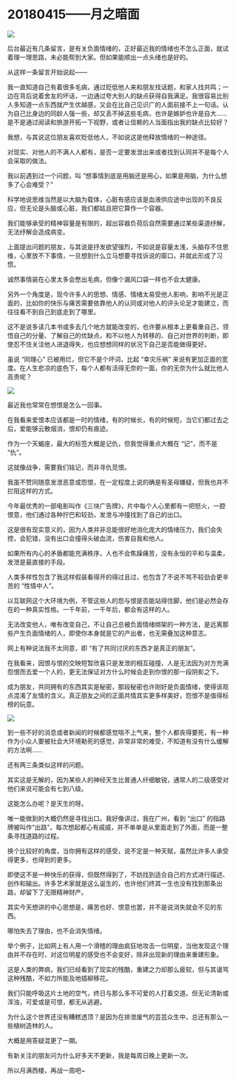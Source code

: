# 20180415——月之暗面



![](https://mmbiz.qpic.cn/mmbiz_jpg/zI23wRxics0oicIRic6meCRFEia6dY20KSPjy24GUegw5cAg0KFPrbsSCAUic2bdfQmOuTj7jiaU2msxYZib2fLJzm41g/640?wx_fmt=jpeg)</section>

后台最近有几条留言，是有关负面情绪的，正好最近我的情绪也不怎么正面，就试着理一理思路，未必能帮到大家。但如果能顺出一点头绪也是好的。

从这样一条留言开始说起——

我一直知道自己有着很多毛病，通过贬低他人来和朋友找话题，和家人找共鸣；一边在背后说着舍友的坏话，一边通过夸大别人的缺点获得自我满足。我很容易比别人多知道一点东西就产生优越感，又会在比自己见识广的人面前接不上一句话。认为自己比身边的同龄人强一些，却又丢不掉这些毛病，也许是嫉妒也许是自大…… 是不是通过阅读和旅游开拓一下视野，或者让信赖的人当面指出我的缺点比较好？


我想，与其说这位朋友喜欢贬低他人，不如说这是他释放情绪的一种途径。

对现实、对他人的不满人人都有，是否一定要发泄出来或者找到认同并不是每个人会采取的做法。

我以前遇到过一个问题，叫 “想事情到底是用脑还是用心，如果是用脑，为什么想多了心会难受？”

科学地说思维当然是以大脑为载体，心脏有感应该是血液供应途中出现的不良反应，但无论是头脑或心脏，我们都姑且把它算作一个容器。

我们能够承受的精神容量是有限的，超出容器负荷后自然需要通过某些渠道纾解，无法纾解会造成病变。

上面提出问题的朋友，与其说是抒发欲望强烈，不如说是容量太浅，头脑存不住思维，心里放不下事情，一旦想到什么立马想要寻找诉说的窗口，并就此形成了习惯。

诚然事情装在心里太多会憋出毛病，但像个漏风口袋一样也不会太健康。

另外一个角度是，现今许多人的思想、情感、情绪太易受他人影响，影响不光是正面的，比如你的快乐与痛苦需要依靠他人的认同或对他人的评头论足才能建立，而往往看不到自己到底走到了哪里。

这不是说多读几本书或多去几个地方就能改变的，也许要从根本上更看重自己，领悟自己的分量、了解自己的优缺点，和不以他人为转移的、自己对世界的判断，即使忍不住关注他人进退得失，也应想想同样的状况下自己是否能做得更好。

虽说 “同理心” 已被用烂，但它不是个坏词，比起 “幸灾乐祸” 来说有更加正面的宽度。在人生悲凉的底色下，每个人都有活得无奈的一面，你的无奈为什么就比他人高贵呢？

![](https://mmbiz.qpic.cn/mmbiz_jpg/zI23wRxics0oicIRic6meCRFEia6dY20KSPjhorKwGLuOkf9J9Am4ClzuqaUSoEJaVXpzrWiadYAic7UJ59bqBexxOyw/640?wx_fmt=jpeg)</section>


最近我也常常在想恨是怎么一回事。

在我看来爱恨本应该都是一时的情绪，有的时候长，有的时候短，当它们都过去之后，爱能够云散烟消，恨却仍有痕迹。

作为一个天蝎座，最大的标签大概是记仇，但我觉得重点大概在 “记”，而不是 “仇”。

这就像战争，需要我们铭记，而非寻仇觅恨。

我虽不赞同随意发泄恶意或怨恨，在一定程度上说的确是有圣母嫌疑，但我也并不拦阻这样的方式。

今年最优秀的一部电影叫作《三块广告牌》，片中每个人心里都有一把怒火，一腔恨意，他们通过各种拧巴和较劲，发泄与冲撞找到了自己的出口。

这是很有现实意义的，因为人类并非总能很好地消化庞大的情绪压力，我们会失控，会犯错，没有出口会撞得头破血流，伤害自我和他人。

如果所有内心的矛盾都能充满秩序，人也不会焦躁痛苦，没有永恒的平和与温柔，发泄是最直接的手段。

人类多样性包含了我这样假装看得开的得过且过，也包含了不说不骂不较劲会更辛苦的 “性情中人”。

以互联网这个大环境为例，不管这些人的怨与恨是否能站得住脚，他们是必然会存在的一种真实性格。一千年前，一千年后，都会有这样的人。

无法改变他人，唯有改变自己，不让自己总被负面情绪绑架的一种方法，是远离那些产生负面情绪的人，即使你本身就是它的产出者，也无需叠加这种意志。

网上有种说法我不太同意，即 “有了共同讨厌的东西才是真正的朋友”。

在我看来，因恨与恨的交映短暂欣喜只是发泄的相互碰撞，人是无法因为对方充满怨恨而去爱一个人的，更无法保证对方什么时候会走到你恨的那一段阴影之下。

成为朋友，共同拥有的东西其实是秘密，那段秘密也许刚好是负面情绪，使得该观点混淆了友情的含义。真正朋友之间的正面共情其实更多样美好，怨恨不是值得标榜的玩意。


![](https://mmbiz.qpic.cn/mmbiz_jpg/zI23wRxics0oicIRic6meCRFEia6dY20KSPjng0494C3Gq5XM2KFLMICvDIIwjv5p7davro1wbMqO3jBfBhI1tt3gw/640?wx_fmt=jpeg)</section>

到一些不好的消息或者新闻的时候都感觉喘不上气来，整个人都丧得要死，有一种作为小众人要被社会大环境勒死的感觉，非常非常的难受，不知道有没有什么缓解的方法啊……

还有两三条类似这样的问题。

其实这是无解的，因为某些人的神经天生比普通人纤细敏锐，通常人的二级感受对他们来说可能会有七到八级。

这能怎么办呢？是天生的呀。

唯一能做到的大概仍然是寻找出口。我好像讲过，我在广州，看到 “出口” 的指路牌被叫作“出路”，每次想起都心有戚戚，并不单单是从里面走到了外面，而是一整条寻找道路的过程。

换个比较好的角度，当你拥有这样的感受，说不定是一种天赋，虽然比许多人承受得更多，也得到的更多。

即使这不是一种快乐的获得，但既然得到了，不妨找到适合自己的方式进行描述、创作和输出。许多艺术家就是这么诞生的，也许他们终其一生也没有找到那条出路，却留下了无限精神财产。

其实今天想讲的中心思想是，痛苦也好、恨意也罢，并不是说消失就会不见的东西。

哪怕失去了理由，也不会消失情绪。

举个例子，比如网上有人用一个滑稽的理由疯狂地攻击一位明星，当他发现这个理由并不存在时，对这位明星的感受也不会变好，除非出现新的理由来重建形象。

这是人类的弊病，我们已经看到了现实的残酷，重建之力却那么疲软，但与其谩骂这种残酷，不如力所能及地插柳移花。

我们只能呼吸这片土地的空气，终日与那么多不可爱的人打着交道。但无论清新或浑浊，可爱或是可恨，都无从逃避。

为什么这个世界还没有糟糕透顶？是因为在排泄废气的芸芸众生中，总还有那么一些植树造林的人。

大概是用答疑混更了一期。

有新关注的朋友问为什么好多天不更新，我是每周日晚上更新一次。

所以月满西楼，再战一周吧~

